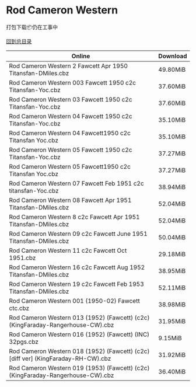 # Rod Cameron Western

打包下载📦仍在工事中

[回到总目录](/Catalogs.md)







Online | Download
--- | ---
Rod Cameron Western 2 Fawcett Apr 1950 Titansfan-DMiles.cbz | 49.80MiB
Rod Cameron Western 003 Fawcett 1950 c2c Titansfan-Yoc.cbz | 37.60MiB
Rod Cameron Western 03 Fawcett 1950 c2c Titansfan-Yoc.cbz | 37.60MiB
Rod Cameron Western 04 Fawcett 1950 c2c Titansfan-Yoc.cbz | 35.10MiB
Rod Cameron Western 04 Fawcett1950 c2c Titansfan Yoc.cbz | 35.10MiB
Rod Cameron Western 05 Fawcett 1950 c2c Titansfan-Yoc.cbz | 37.27MiB
Rod Cameron Western 05 Fawcett1950 c2c Titansfan Yoc.cbz | 37.27MiB
Rod Cameron Western 07 Fawcett Feb 1951 c2c titansfan-Yoc.cbz | 38.94MiB
Rod Cameron Western 08 Fawcett Apr 1951 Titansfan-DMiles.cbz | 52.04MiB
Rod Cameron Western 8 c2c Fawcett Apr 1951 Titansfan-DMiles.cbz | 52.04MiB
Rod Cameron Western 09 c2c Fawcett June 1951 Titansfan-DMiles.cbz | 50.04MiB
Rod Cameron Western 11 c2c Fawcett Oct 1951.cbz | 29.18MiB
Rod Cameron Western 16 c2c Fawcett Aug 1952 Titansfan-DMiles.cbz | 38.95MiB
Rod Cameron Western 19 c2c Fawcett Feb 1953 Titansfan-DMiles.cbz | 52.11MiB
Rod Cameron Western 001 (1950-02) Fawcett ctc.cbz | 38.98MiB
Rod Cameron Western 013 (1952) (Fawcett) (c2c) (KingFaraday-Rangerhouse-CW).cbz | 31.95MiB
Rod Cameron Western 016 (1952) (Fawcett) (INC) 32pgs.cbz | 9.15MiB
Rod Cameron Western 018 (1952) (Fawcett) (c2c) [diff ver] (KingFaraday-RH-CW).cbz | 31.92MiB
Rod Cameron Western 019 (1953) (Fawcett) (c2c) (KingFaraday-Rangerhouse-CW).cbz | 36.40MiB